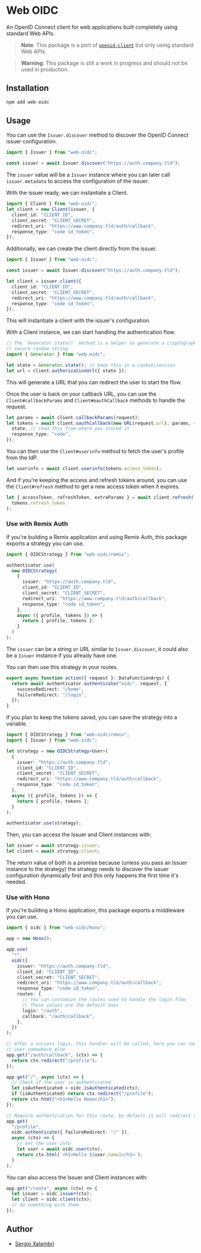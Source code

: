 # Web OIDC

An OpenID Connect client for web applications built completely using standard Web APIs.

> **Note**: This package is a port of [`openid-client`](https://github.com/panva/node-openid-client) but only using standard Web APIs.

> **Warning**: This package is still a work in progress and should not be used in production.

## Installation

```sh
npm add web-oidc
```

## Usage

You can use the `Issuer.discover` method to discover the OpenID Connect issuer configuration.

```ts
import { Issuer } from "web-oidc";

const issuer = await Issuer.discover("https://auth.company.tld");
```

The `issuer` value will be a `Issuer` instance where you can later call `issuer.metadata` to access the configuration of the issuer.

With the issuer ready, we can instantiate a Client.

```ts
import { Client } from "web-oidc";
let client = new Client(issuer, {
  client_id: "CLIENT_ID",
  client_secret: "CLIENT_SECRET",
  redirect_uri: "https://www.company.tld/auth/callback",
  response_type: "code id_token",
});
```

Additionally, we can create the client directly from the issuer.

```ts
import { Issuer } from "web-oidc";

const issuer = await Issuer.discover("https://auth.company.tld");

let client = issuer.client({
  client_id: "CLIENT_ID",
  client_secret: "CLIENT_SECRET",
  redirect_uri: "https://www.company.tld/auth/callback",
  response_type: "code id_token",
});
```

This will instantiate a client with the issuer's configuration.

With a Client instance, we can start handling the authentication flow.

```ts
// The `Generator.state()` method is a helper to generate a cryptographically
// secure random string
import { Generator } from "web-oidc";

let state = Generator.state(); // keep this in a cookie/session
let url = client.authorizationUrl({ state });
```

This will generate a URL that you can redirect the user to start the flow.

Once the user is back on your callback URL, you can use the `Client#callbackParams` and `Client#oauthCallback` methods to handle the request.

```ts
let params = await client.callbackParams(request);
let tokens = await client.oauthCallback(new URL(request.url), params, {
  state, // read this from where you stored it
  response_type: "code",
});
```

You can then use the `Client#userinfo` method to fetch the user's profile from the IdP.

```ts
let userinfo = await client.userinfo(tokens.access_token);
```

And if you're keeping the access and refresh tokens around, you can use the `Client#refresh` method to get a new access token when it expires.

```ts
let { accessToken, refreshToken, extraParams } = await client.refresh(
  tokens.refresh_token
);
```

### Use with Remix Auth

If you're building a Remix application and using Remix Auth, this package exports a strategy you can use.

```ts
import { OIDCStrategy } from "web-oidc/remix";

authenticator.use(
  new OIDCStrategy(
    {
      issuer: "https://auth.company.tld",
      client_id: "CLIENT_ID",
      client_secret: "CLIENT_SECRET",
      redirect_uri: "https://www.company.tld/auth/callback",
      response_type: "code id_token",
    },
    async ({ profile, tokens }) => {
      return { profile, tokens };
    }
  )
);
```

The `issuer` can be a string or URL similar to `Issuer.discover`, it could also be a `Issuer` instance if you already have one.

You can then use this strategy in your routes.

```ts
export async function action({ request }: DataFunctionArgs) {
  return await authenticator.authenticate("oidc", request, {
    successRedirect: "/home",
    failureRedirect: "/login",
  });
}
```

If you plan to keep the tokens saved, you can save the strategy into a variable.

```ts
import { OIDCStrategy } from "web-oidc/remix";
import { Issuer } from "web-oidc";

let strategy = new OIDCStrategy<User>(
  {
    issuer: "https://auth.company.tld",
    client_id: "CLIENT_ID",
    client_secret: "CLIENT_SECRET",
    redirect_uri: "https://www.company.tld/auth/callback",
    response_type: "code id_token",
  },
  async ({ profile, tokens }) => {
    return { profile, tokens };
  }
);

authenticator.use(strategy);
```

Then, you can access the Issuer and Client instances with:

```ts
let issuer = await strategy.issuer;
let client = await strategy.client;
```

The return value of both is a promise because (unless you pass an Issuer instance to the strategy) the strategy needs to discover the issuer configuration dynamically first and this only happens the first time it's needed.

### Use with Hono

If you're building a Hono application, this package exports a middleware you can use.

```ts
import { oidc } from "web-oidc/hono";

app = new Hono();

app.use(
  "*",
  oidc({
    issuer: "https://auth.company.tld",
    client_id: "CLIENT_ID",
    client_secret: "CLIENT_SECRET",
    redirect_uri: "https://www.company.tld/auth/callback",
    response_type: "code id_token",
    routes: {
      // You can customize the routes used to handle the login flow
      // These values are the default ones
      login: "/auth",
      callback: "/auth/callback",
    },
  })
);

// After a success login, this handler will be called, here you can redirect the
// user somewhere else
app.get("/auth/callback", (ctx) => {
  return ctx.redirect("/profile");
});

app.get("/", async (ctx) => {
  // Check if the user is authenticated
  let isAuthenticated = oidc.isAuthenticated(ctx);
  if (isAuthenticated) return ctx.redirect("/profile");
  return ctx.html("<h1>Hello Hono</h1>");
});

// Require authentication for this route, by default it will redirect to routes.login
app.get(
  "/profile",
  oidc.authenticate({ failureRedirect: "/" }),
  async (ctx) => {
    // Get the user info
    let user = await oidc.user(ctx);
    return ctx.html(`<h1>Hello ${user.name}</h1>`);
  }
);
```

You can also access the Issuer and Client instances with:

```ts
app.get("/route", async (ctx) => {
  let issuer = oidc.issuer(ctx);
  let client = oidc.client(ctx);
  // do something with them
});
```

## Author

- [Sergio Xalambrí](https://sergiodxa.com)
